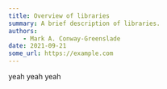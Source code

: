 ```yaml
---
title: Overview of libraries
summary: A brief description of libraries.
authors:
    - Mark A. Conway-Greenslade
date: 2021-09-21
some_url: https://example.com
---
```


yeah yeah yeah 